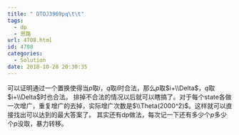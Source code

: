 ```yaml
---
title: " DTOJ3969pq\t\t"
tags:
  - dp
  - 思路
url: 4708.html
id: 4708
categories:
  - Solution
date: 2018-10-28 20:30:35
---
```


可以证明通过一个置换使得当$p$取$i$，$q$取$i$时合法，那么$p$取$i+\\Delta$，$q$取$i+\\Delta$时也合法。 排掉不合法的情况以后就可以瞎搞了。对于每个state各做一次增广，重复增广的去掉，实际增广次数是$\\Theta(2000^2)$。这样就可以直接找出可以达到的最大答案了。 其实还有dp做法，每次记一下还有多少个$p$多少个$p$没取，暴力转移。